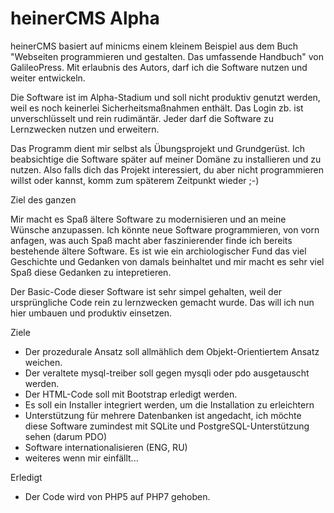 # heinerCMS Alpha
heinerCMS basiert auf minicms einem kleinem Beispiel aus dem Buch "Webseiten programmieren und gestalten. Das umfassende Handbuch" von GalileoPress. Mit erlaubnis des Autors, darf ich die Software nutzen und weiter entwickeln.

Die Software ist im Alpha-Stadium und soll nicht produktiv genutzt werden, weil es noch keinerlei Sicherheitsmaßnahmen enthält. Das Login zb. ist unverschlüsselt und rein rudimäntär. Jeder darf die Software zu Lernzwecken nutzen und erweitern. 

Das Programm dient mir selbst als Übungsprojekt und Grundgerüst. Ich beabsichtige die Software später auf meiner Domäne zu installieren und zu nutzen. Also falls dich das Projekt interessiert, du aber nicht programmieren willst oder kannst, komm zum späterem Zeitpunkt wieder ;-)

Ziel des ganzen

Mir macht es Spaß ältere Software zu modernisieren und an meine Wünsche anzupassen. Ich könnte neue Software programmieren, von vorn anfagen, was auch Spaß macht aber faszinierender finde ich bereits bestehende ältere Software. Es ist wie ein archiologischer Fund das viel Geschichte und Gedanken von damals beinhaltet und mir macht es sehr viel Spaß diese Gedanken zu intepretieren.

Der Basic-Code dieser Software ist sehr simpel gehalten, weil der ursprüngliche Code rein zu lernzwecken gemacht wurde. Das will ich nun hier umbauen und produktiv einsetzen.

Ziele

- Der prozedurale Ansatz soll allmählich dem Objekt-Orientiertem Ansatz weichen.
- Der veraltete mysql-treiber soll gegen mysqli oder pdo ausgetauscht werden.
- Der HTML-Code soll mit Bootstrap erledigt werden.
- Es soll ein Installer integriert werden, um die Installation zu erleichtern
- Unterstützung für mehrere Datenbanken ist angedacht, ich möchte diese Software zumindest mit SQLite und PostgreSQL-Unterstützung sehen (darum PDO)
- Software internationalisieren (ENG, RU)
- weiteres wenn mir einfällt...

Erledigt

- Der Code wird von PHP5 auf PHP7 gehoben.